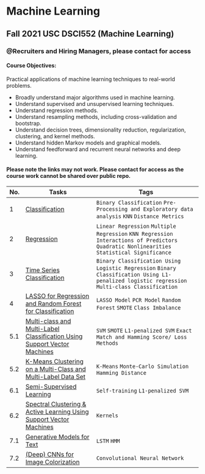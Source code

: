 
# Machine Learning 
## Fall 2021 USC DSCI552 (Machine Learning)
### @Recruiters and Hiring Managers, please contact for access

#### Course Objectives: 
Practical applications of machine learning techniques to real-world problems. 
* Broadly understand major algorithms used in machine learning.
* Understand supervised and unsupervised learning techniques.
* Understand regression methods.
* Understand resampling methods, including cross-validation and bootstrap.
* Understand decision trees, dimensionality reduction, regularization, clustering, and kernel
methods.
* Understand hidden Markov models and graphical models.
* Understand feedforward and recurrent neural networks and deep learning.

#### Please note the links may not work. Please contact for access as the course work cannot be shared over public repo.

|No.|    Tasks    |Tags|
|---|------------------------|----|
|1|[Classification]()|`Binary Classification` `Pre-Processing and Exploratory data analysis` `KNN` `Distance Metrics`|
|2|[Regression]()|`Linear Regression` `Multiple Regression` `KNN Regression` `Interactions of Predictors` `Quadratic Nonlinearities` `Statistical Significance`|
|3|[Time Series Classification]()|`Binary Classification Using Logistic Regression` `Binary Classification Using L1-penalized logistic regression` `Multi-class Classification`|
|4|[LASSO for Regression and Random Forest for Classification]()|`LASSO Model` `PCR Model` `Random Forest` `SMOTE` `Class Imbalance`|
|5.1|[Multi-class and Multi-Label Classification Using Support Vector Machines]()|`SVM` `SMOTE` `L1-penalized SVM` `Exact Match and Hamming Score/ Loss Methods`|
|5.2|[K-Means Clustering on a Multi-Class and Multi-Label Data Set]()|`K-Means` `Monte-Carlo Simulation` `Hamming Distance`|
|6.1|[Semi-Supervised Learning]()|`Self-training` `L1-penalized SVM`|
|6.2|[Spectral Clustering & Active Learning Using Support Vector Machines]()|`Kernels`|
|7.1|[Generative Models for Text]()|`LSTM` `HMM`|
|7.2|[(Deep) CNNs for Image Colorization]()|`Convolutional Neural Network`|


